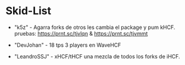 # Skid-List

* "k5z" - Agarra forks de otros les cambia el package y pum kHCF. pruebas: https://prnt.sc/tjvlqn & https://prnt.sc/tjvmmt

* "DevJohan" - 18 tps 3 players en WaveHCF

* "LeandroSSJ" - xHCF/tHCF una mezcla de todos los forks de iHCF.
